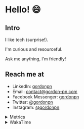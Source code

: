 # Hello! 😄

## Intro

I like tech (surprise!).

I'm curious and resourceful.

Ask me anything, I'm friendly!

## Reach me at

- LinkedIn: [gordonpn](https://www.linkedin.com/in/gordonpn/)
- Email: [contact@gordon-pn.com](mailto:contact@gordon-pn.com)
- Facebook Messenger: [gordonpn](https://www.messenger.com/t/Gordonpn)
- Twitter: [@gordonpn](https://twitter.com/Gordonpn)
- Instagram: [@gordonpn](https://www.instagram.com/gordonpn/)

<details>
  <summary>Metrics</summary>

  <img align="center" src="https://github.com/gordonpn/gordonpn/blob/master/github-metrics.svg" alt="GitHub Metrics">

</details>

<details>
  <summary>WakaTime</summary>

  <!--START_SECTION:waka-->
📊 **This Week I Spent My Time On** 

```text
💬 Programming Languages: 
Java                     9 hrs 10 mins       █████████████████████░░░░   83.79 % 
Brazil Dependency Config 31 mins             █░░░░░░░░░░░░░░░░░░░░░░░░   04.83 % 
XML                      29 mins             █░░░░░░░░░░░░░░░░░░░░░░░░   04.55 % 
Ruby                     13 mins             █░░░░░░░░░░░░░░░░░░░░░░░░   02.06 % 
Groovy                   11 mins             ░░░░░░░░░░░░░░░░░░░░░░░░░   01.76 % 

🔥 Editors: 
Intellijidea             10 hrs 57 mins      █████████████████████████   100.00 % 
```


 Last Updated on 26/01/2024 10:19:05 UTC
<!--END_SECTION:waka-->
</details>
